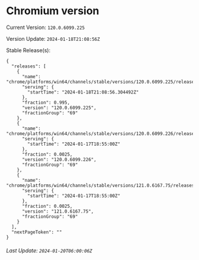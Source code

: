 # Chromium version

Current Version: `120.0.6099.225`

Version Update: `2024-01-18T21:08:56Z`

Stable Release(s):
```
{
  "releases": [
    {
      "name": "chrome/platforms/win64/channels/stable/versions/120.0.6099.225/releases/1705612136",
      "serving": {
        "startTime": "2024-01-18T21:08:56.304492Z"
      },
      "fraction": 0.995,
      "version": "120.0.6099.225",
      "fractionGroup": "69"
    },
    {
      "name": "chrome/platforms/win64/channels/stable/versions/120.0.6099.226/releases/1705517700",
      "serving": {
        "startTime": "2024-01-17T18:55:00Z"
      },
      "fraction": 0.0025,
      "version": "120.0.6099.226",
      "fractionGroup": "69"
    },
    {
      "name": "chrome/platforms/win64/channels/stable/versions/121.0.6167.75/releases/1705517700",
      "serving": {
        "startTime": "2024-01-17T18:55:00Z"
      },
      "fraction": 0.0025,
      "version": "121.0.6167.75",
      "fractionGroup": "69"
    }
  ],
  "nextPageToken": ""
}
```

###### Last Update: `2024-01-20T06:00:06Z`
        